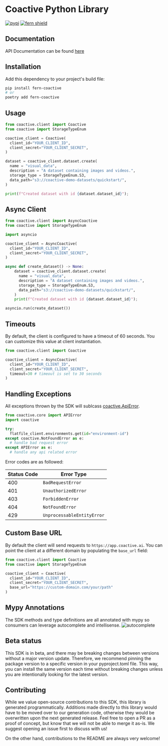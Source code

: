 # Coactive Python Library

[![pypi](https://img.shields.io/pypi/v/fern-coactive.svg)](https://pypi.python.org/pypi/fern-coactive)
[![fern shield](https://img.shields.io/badge/%F0%9F%8C%BF-SDK%20generated%20by%20Fern-brightgreen)](https://buildwithfern.com/?utm_source=coactiveai/coactive-python/readme)


## Documentation

API Documentation can be found [here](https://app.coactive.ai/docs/)

## Installation

Add this dependency to your project's build file:

```bash
pip install fern-coactive
# or
poetry add fern-coactive
```

## Usage

```python
from coactive.client import Coactive
from coactive import StorageTypeEnum

coactive_client = Coactive(
  client_id="YOUR_CLIENT_ID",
  client_secret="YOUR_CLIENT_SECRET",
)

dataset = coactive_client.dataset.create(
  name = "visual_data",
  description = "A dataset containing images and videos.",
  storage_type = StorageTypeEnum.S3,
  data_path="s3://coactive-demo-datasets/quickstart/",
)

print(f"Created dataset with id {dataset.dataset_id}");
```

## Async Client

```python
from coactive.client import AsyncCoactive
from coactive import StorageTypeEnum

import asyncio

coactive_client = AsyncCoactive(
  client_id="YOUR_CLIENT_ID",
  client_secret="YOUR_CLIENT_SECRET",
)

async def create_dataset() -> None:
    dataset = coactive_client.dataset.create(
      name = "visual_data",
      description = "A dataset containing images and videos.",
      storage_type = StorageTypeEnum.S3,
      data_path="s3://coactive-demo-datasets/quickstart/",
    )
    print(f"Created dataset with id {dataset.dataset_id}");

asyncio.run(create_dataset())
```

## Timeouts
By default, the client is configured to have a timeout of 60 seconds. 
You can customize this value at client instantiation. 

```python
from coactive.client import Coactive

coactive_client = AsyncCoactive(
  client_id="YOUR_CLIENT_ID",
  client_secret="YOUR_CLIENT_SECRET",
  timeout=30 # timeout is set to 30 seconds
)
```

## Handling Exceptions
All exceptions thrown by the SDK will sublcass [coactive.ApiError](./src/coactive/core/api_error.py). 

```python
from coactive.core import APIError
import coactive

try:
  flatfile_client.environments.get(id="environment-id")
except coactive.NotFoundError as e: 
  # handle bad request error
except APIError as e:  
  # handle any api related error
```

Error codes are as followed:

| Status Code | Error Type                 |
| ----------- | -------------------------- |
| 400         | `BadRequestError`          |
| 401         | `UnauthorizedError`        |
| 403         | `ForbiddenError`           |
| 404         | `NotFoundError`            |
| 429         | `UnprocessableEntityError` |

## Custom Base URL
By default the client will send requests to `https://app.coactive.ai`. 
You can point the client at a different domain by populating
the `base_url` field: 

```python
from coactive.client import Coactive
from coactive import StorageTypeEnum

coactive_client = Coactive(
  client_id="YOUR_CLIENT_ID",
  client_secret="YOUR_CLIENT_SECRET",
  base_url="https://custom-domain.com/your/path"
)
```

## Mypy Annotations
The SDK methods and type definitions are all annotated with 
mypy so consumers can leverage autocomplete and intellisense. 
![autocomplete](./assets/autocomplete.png)

## Beta status

This SDK is in beta, and there may be breaking changes between 
versions without a major version update. Therefore, we recommend pinning 
the package version to a specific version in your pyproject.toml file. 
This way, you can install the same version each time without breaking 
changes unless you are intentionally looking for the latest version.

## Contributing

While we value open-source contributions to this SDK, this library is 
generated programmatically. Additions made directly to this library would 
have to be moved over to our generation code, otherwise they would be 
overwritten upon the next generated release. Feel free to open a PR as a 
proof of concept, but know that we will not be able to merge it as-is. 
We suggest opening an issue first to discuss with us!

On the other hand, contributions to the README are always very welcome!
